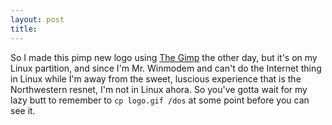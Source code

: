 ```yaml
---
layout: post
title: 
---
```


So I made this pimp new logo using <a href="http://www.gimp.org">The Gimp</a> the other day, but it's on my Linux partition, and since I'm Mr. Winmodem and can't do the Internet thing in Linux while I'm away from the sweet, luscious experience that is the Northwestern resnet, I'm not in Linux ahora. So you've gotta wait for my lazy butt to remember to `cp logo.gif /dos` at some point before you can see it.
